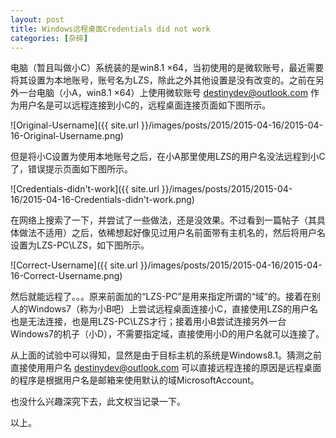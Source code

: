 ```yaml
---
layout: post
title: Windows远程桌面Credentials did not work
categories: [杂碎]
---
```


电脑（暂且叫做小C）系统装的是win8.1 ×64，当初使用的是微软账号，最近需要将其设置为本地账号，账号名为LZS，除此之外其他设置是没有改变的。之前在另外一台电脑（小A，win8.1 ×64）上使用微软账号 destinydev@outlook.com 作为用户名是可以远程连接到小C的，远程桌面连接页面如下图所示。

![Original-Username]({{ site.url }}/images/posts/2015/2015-04-16/2015-04-16-Original-Username.png)

但是将小C设置为使用本地账号之后，在小A那里使用LZS的用户名没法远程到小C了，错误提示页面如下图所示。

![Credentials-didn't-work]({{ site.url }}/images/posts/2015/2015-04-16/2015-04-16-Credentials-didn't-work.png)

在网络上搜索了一下，并尝试了一些做法，还是没效果。不过看到一篇帖子（其具体做法不适用）之后，依稀想起好像见过用户名前面带有主机名的，然后将用户名设置为LZS-PC\LZS，如下图所示。

![Correct-Username]({{ site.url }}/images/posts/2015/2015-04-16/2015-04-16-Correct-Username.png)

然后就能远程了。。。原来前面加的“LZS-PC”是用来指定所谓的“域”的。接着在别人的Windows7（称为小B吧）上尝试远程桌面连接小C，直接使用LZS的用户名也是无法连接，也是用LZS-PC\LZS才行；接着用小B尝试连接另外一台Windows7的机子（小D），不需要指定域，直接使用小D的用户名就可以连接了。

从上面的试验中可以得知，显然是由于目标主机的系统是Windows8.1。猜测之前直接使用用户名 destinydev@outlook.com 可以直接远程连接的原因是远程桌面的程序是根据用户名是邮箱来使用默认的域MicrosoftAccount。

也没什么兴趣深究下去，此文权当记录一下。

以上。

